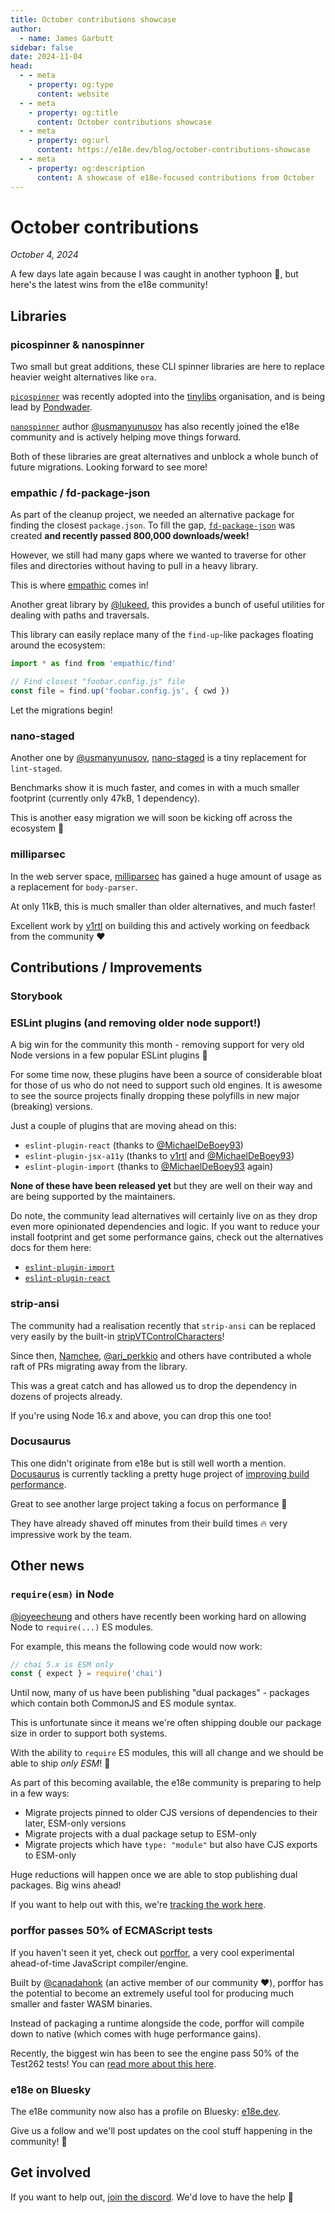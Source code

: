 ```yaml
---
title: October contributions showcase
author:
  - name: James Garbutt
sidebar: false
date: 2024-11-04
head:
  - - meta
    - property: og:type
      content: website
  - - meta
    - property: og:title
      content: October contributions showcase
  - - meta
    - property: og:url
      content: https://e18e.dev/blog/october-contributions-showcase
  - - meta
    - property: og:description
      content: A showcase of e18e-focused contributions from October
---
```


# October contributions

_October 4, 2024_

A few days late again because I was caught in another typhoon :grimacing:, but here's the latest wins from the e18e community!

## Libraries

### picospinner & nanospinner

Two small but great additions, these CLI spinner libraries are here to replace heavier weight alternatives like `ora`.

[`picospinner`](https://github.com/tinylibs/picospinner/) was recently adopted into the [tinylibs](https://github.com/tinylibs) organisation, and is being lead by [Pondwader](https://github.com/PondWader).

[`nanospinner`](https://github.com/usmanyunusov/nanospinner) author [@usmanyunusov](https://x.com/usmanyunusov) has also recently joined the e18e community and is actively helping move things forward.

Both of these libraries are great alternatives and unblock a whole bunch of future migrations. Looking forward to see more!

### empathic / fd-package-json

As part of the cleanup project, we needed an alternative package for finding the closest `package.json`. To fill the gap, [`fd-package-json`](https://github.com/es-tooling/fd-package-json) was created **and recently passed 800,000 downloads/week!**

However, we still had many gaps where we wanted to traverse for other files and directories without having to pull in a heavy library.

This is where [empathic](https://github.com/lukeed/empathic) comes in!

Another great library by [@lukeed](https://x.com/lukeed05), this provides a bunch of useful utilities for dealing with paths and traversals.

This library can easily replace many of the `find-up`-like packages floating around the ecosystem:

```ts
import * as find from 'empathic/find'

// Find closest "foobar.config.js" file
const file = find.up('foobar.config.js', { cwd })
```

Let the migrations begin!

### nano-staged

Another one by [@usmanyunusov](https://x.com/usmanyunusov), [nano-staged](https://github.com/usmanyunusov/nano-staged) is a tiny replacement for `lint-staged`.

Benchmarks show it is much faster, and comes in with a much smaller footprint (currently only 47kB, 1 dependency).

This is another easy migration we will soon be kicking off across the ecosystem :rocket:

### milliparsec

In the web server space, [milliparsec](https://github.com/tinyhttp/milliparsec) has gained a huge amount of usage as a replacement for `body-parser`.

At only 11kB, this is much smaller than older alternatives, and much faster!

Excellent work by [v1rtl](https://github.com/talentlessguy) on building this and actively working on feedback from the community :heart:

## Contributions / Improvements

### Storybook

### ESLint plugins (and removing older node support!)

A big win for the community this month - removing support for very old Node versions in a few popular ESLint plugins :tada:

For some time now, these plugins have been a source of considerable bloat for those of us who do not need to support such old engines. It is awesome to see the source projects finally dropping these polyfills in new major (breaking) versions.

Just a couple of plugins that are moving ahead on this:

- `eslint-plugin-react` (thanks to [@MichaelDeBoey93](https://x.com/MichaelDeBoey93))
- `eslint-plugin-jsx-a11y` (thanks to [v1rtl](https://github.com/talentlessguy) and [@MichaelDeBoey93](https://x.com/MichaelDeBoey93))
- `eslint-plugin-import` (thanks to [@MichaelDeBoey93](https://x.com/MichaelDeBoey93) again)

**None of these have been released yet** but they are well on their way and are being supported by the maintainers.

Do note, the community lead alternatives will certainly live on as they drop even more opinionated dependencies and logic. If you want to reduce your install footprint and get some performance gains, check out the alternatives docs for them here:

- [`eslint-plugin-import`](https://github.com/es-tooling/module-replacements/blob/main/docs/modules/eslint-plugin-import.md)
- [`eslint-plugin-react`](https://github.com/es-tooling/module-replacements/blob/main/docs/modules/eslint-plugin-react.md)

### strip-ansi

The community had a realisation recently that `strip-ansi` can be replaced very easily by the built-in [stripVTControlCharacters](https://nodejs.org/api/util.html#utilstripvtcontrolcharactersstr)!

Since then, [Namchee](https://github.com/Namchee), [@ari_perkkio](https://x.com/ari_perkkio) and others have contributed a whole raft of PRs migrating away from the library.

This was a great catch and has allowed us to drop the dependency in dozens of projects already.

If you're using Node 16.x and above, you can drop this one too!

### Docusaurus

This one didn't originate from e18e but is still well worth a mention. [Docusaurus](https://github.com/facebook/docusaurus) is currently tackling a pretty huge project of [improving build performance](https://github.com/facebook/docusaurus/issues/10556).

Great to see another large project taking a focus on performance :pray:

They have already shaved off minutes from their build times :fire: very impressive work by the team.

## Other news

### `require(esm)` in Node

[@joyeecheung](https://x.com/joyeecheung) and others have recently been working hard on allowing Node to `require(...)` ES modules.

For example, this means the following code would now work:

```ts
// chai 5.x is ESM only
const { expect } = require('chai')
```

Until now, many of us have been publishing "dual packages" - packages which contain both CommonJS and ES module syntax.

This is unfortunate since it means we're often shipping double our package size in order to support both systems.

With the ability to `require` ES modules, this will all change and we should be able to ship _only ESM_! :tada:

As part of this becoming available, the e18e community is preparing to help in a few ways:

- Migrate projects pinned to older CJS versions of dependencies to their later, ESM-only versions
- Migrate projects with a dual package setup to ESM-only
- Migrate projects which have `type: "module"` but also have CJS exports to ESM-only

Huge reductions will happen once we are able to stop publishing dual packages. Big wins ahead!

If you want to help out with this, we're [tracking the work here](https://github.com/es-tooling/ecosystem-cleanup/issues/129).

### porffor passes 50% of ECMAScript tests

If you haven't seen it yet, check out [porffor](https://porffor.dev/), a very cool experimental ahead-of-time JavaScript compiler/engine.

Built by [@canadahonk](https://x.com/canadahonk) (an active member of our community :heart:), porffor has the potential to become an extremely useful tool for producing much smaller and faster WASM binaries.

Instead of packaging a runtime alongside the code, porffor will compile down to native (which comes with huge performance gains).

Recently, the biggest win has been to see the engine pass 50% of the Test262 tests! You can [read more about this here](https://goose.icu/porffor-50/).

### e18e on Bluesky

The e18e community now also has a profile on Bluesky: [e18e.dev](https://bsky.app/profile/e18e.dev).

Give us a follow and we'll post updates on the cool stuff happening in the community! :butterfly:

## Get involved

If you want to help out, [join the discord](https://chat.e18e.dev). We'd love to have the help :pray:
